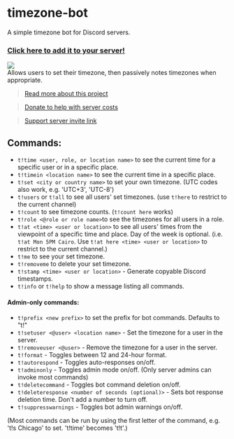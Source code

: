 # timezone-bot

A simple timezone bot for Discord servers.

### [Click here to add it to your server!](https://discord.com/api/oauth2/authorize?client_id=437598259330940939&permissions=75840&scope=bot)

![](https://www.jasperstephenson.com/posts/timezonebot/full/1.png)  
Allows users to set their timezone, then passively notes timezones when appropriate.

> [Read more about this project](https://www.jasperstephenson.com/posts/timezonebot)

> [Donate to help with server costs](https://www.patreon.com/midblue)

> [Support server invite link](https://discord.gg/9MKpMCV)

## Commands:

- `t!time <user, role, or location name>` to see the current time for a specific user or in a specific place.
- `t!timein <location name>` to see the current time in a specific place.
- `t!set <city or country name>` to set your own timezone. (UTC codes also work, e.g. 'UTC+3', 'UTC-8')
- `t!users` or `t!all` to see all users' set timezones. (use `t!here` to restrict to the current channel)
- `t!count` to see timezone counts. (`t!count here` works)
- `t!role <@role or role name>`to see the timezones for all users in a role.
- `t!at <time> <user or location>` to see all users' times from the viewpoint of a specific time and place. Day of the week is optional. (i.e. `t!at Mon 5PM Cairo`. Use `t!at here <time> <user or location>` to restrict to the current channel.)
- `t!me` to see your set timezone.
- `t!removeme` to delete your set timezone.
- `t!stamp <time> <user or location>` - Generate copyable Discord timestamps.
- `t!info` or `t!help` to show a message listing all commands.

#### Admin-only commands:

- `t!prefix <new prefix>` to set the prefix for bot commands. Defaults to "t!"
- `t!setuser <@user> <location name>` - Set the timezone for a user in the server.
- `t!removeuser <@user>` - Remove the timezone for a user in the server.
- `t!format` - Toggles between 12 and 24-hour format.
- `t!autorespond` - Toggles auto-responses on/off.
- `t!adminonly` - Toggles admin mode on/off. (Only server admins can invoke most commands)
- `t!deletecommand` - Toggles bot command deletion on/off.
- `t!deleteresponse <number of seconds (optional)>` - Sets bot response deletion time. Don't add a number to turn off.
- `t!suppresswarnings` - Toggles bot admin warnings on/off.

(Most commands can be run by using the first letter of the command, e.g. 't!s Chicago' to set. 't!time' becomes 't!t'.)
